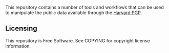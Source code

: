 
This repository contains a number of tools and workflows that can be used to
manipulate the public data available through the [Harvard PGP](https://my.pgp-hms.org).

## Licensing

This repository is Free Software.  See COPYING for copyright license information.

